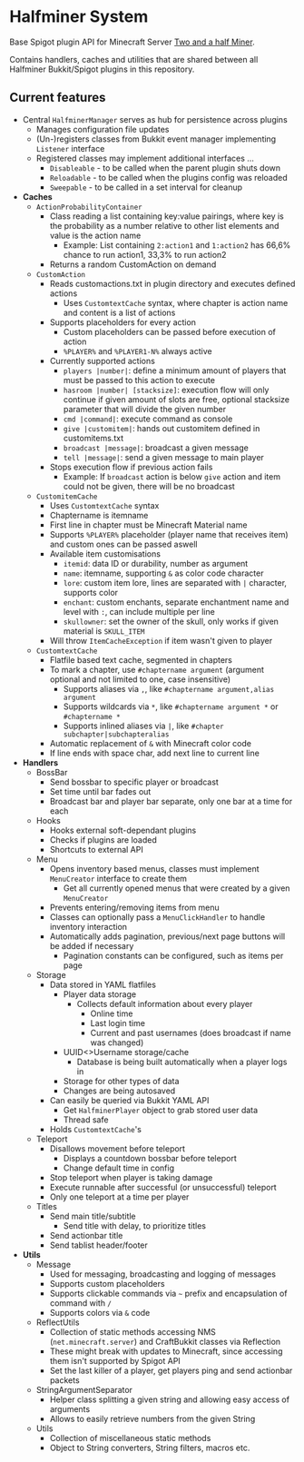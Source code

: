 # Halfminer System
Base Spigot plugin API for Minecraft Server [Two and a half Miner](https://halfminer.de).

Contains handlers, caches and utilities that are shared between all Halfminer Bukkit/Spigot plugins in this repository.

## Current features
- Central ``HalfminerManager`` serves as hub for persistence across plugins
  - Manages configuration file updates
  - (Un-)registers classes from Bukkit event manager implementing ``Listener`` interface
  - Registered classes may implement additional interfaces …
    - ``Disableable`` - to be called when the parent plugin shuts down
    - ``Reloadable`` - to be called when the plugins config was reloaded
    - ``Sweepable`` - to be called in a set interval for cleanup
- **Caches**
  - ``ActionProbabilityContainer``
    - Class reading a list containing key:value pairings, where key is the probability as a number relative to other list elements and value is the action name
      - Example: List containing ``2:action1`` and ``1:action2`` has 66,6% chance to run action1, 33,3% to run action2
    - Returns a random CustomAction on demand
  - ``CustomAction``
    - Reads customactions.txt in plugin directory and executes defined actions
      - Uses ``CustomtextCache`` syntax, where chapter is action name and content is a list of actions
    - Supports placeholders for every action
      - Custom placeholders can be passed before execution of action
      - ``%PLAYER%`` and ``%PLAYER1-N%`` always active
    - Currently supported actions
      - ``players |number|``: define a minimum amount of players that must be passed to this action to execute
      - ``hasroom |number| [stacksize]``: execution flow will only continue if given amount of slots are free, optional stacksize parameter that will divide the given number
      - ``cmd |command|``: execute command as console
      - ``give |customitem|``: hands out customitem defined in customitems.txt
      - ``broadcast |message|``: broadcast a given message
      - ``tell |message|``: send a given message to main player
    - Stops execution flow if previous action fails 
      - Example: If ``broadcast`` action is below ``give`` action and item could not be given, there will be no broadcast
  - ``CustomitemCache``
    - Uses ``CustomtextCache`` syntax
    - Chaptername is itemname
    - First line in chapter must be Minecraft Material name
    - Supports ``%PLAYER%`` placeholder (player name that receives item) and custom ones can be passed aswell
    - Available item customisations
      - ``itemid``: data ID or durability, number as argument
      - ``name``: itemname, supporting ``&`` as color code character
      - ``lore``: custom item lore, lines are separated with ``|`` character, supports color
      - ``enchant``: custom enchants, separate enchantment name and level with ``:``, can include multiple per line
      - ``skullowner``: set the owner of the skull, only works if given material is ``SKULL_ITEM``
    - Will throw ``ItemCacheException`` if item wasn't given to player
  - ``CustomtextCache``
    - Flatfile based text cache, segmented in chapters
    - To mark a chapter, use ``#chaptername argument`` (argument optional and not limited to one, case insensitive)
       - Supports aliases via ``,``, like ``#chaptername argument,alias argument``
       - Supports wildcards via ``*``, like ``#chaptername argument *`` or ``#chaptername *``
       - Supports inlined aliases via ``|``, like ``#chapter subchapter|subchapteralias``
    - Automatic replacement of ``&`` with Minecraft color code
    - If line ends with space char, add next line to current line
- **Handlers**
  - BossBar
    - Send bossbar to specific player or broadcast
    - Set time until bar fades out
    - Broadcast bar and player bar separate, only one bar at a time for each
  - Hooks
    - Hooks external soft-dependant plugins
    - Checks if plugins are loaded
    - Shortcuts to external API
  - Menu
    - Opens inventory based menus, classes must implement ``MenuCreator`` interface to create them
      - Get all currently opened menus that were created by a given ``MenuCreator``
    - Prevents entering/removing items from menu
    - Classes can optionally pass a ``MenuClickHandler`` to handle inventory interaction
    - Automatically adds pagination, previous/next page buttons will be added if necessary
      - Pagination constants can be configured, such as items per page
  - Storage
    - Data stored in YAML flatfiles
      - Player data storage
        - Collects default information about every player
          - Online time
          - Last login time
          - Current and past usernames (does broadcast if name was changed)
      - UUID<>Username storage/cache
        - Database is being built automatically when a player logs in
      - Storage for other types of data
      - Changes are being autosaved
    - Can easily be queried via Bukkit YAML API
      - Get ``HalfminerPlayer`` object to grab stored user data
      - Thread safe
    - Holds ``CustomtextCache``'s
  - Teleport
    - Disallows movement before teleport
      - Displays a countdown bossbar before teleport
      - Change default time in config
    - Stop teleport when player is taking damage
    - Execute runnable after successful (or unsuccessful) teleport
    - Only one teleport at a time per player
  - Titles
    - Send main title/subtitle
      - Send title with delay, to prioritize titles
    - Send actionbar title
    - Send tablist header/footer
- **Utils**
  - Message
    - Used for messaging, broadcasting and logging of messages
    - Supports custom placeholders
    - Supports clickable commands via ``~`` prefix and encapsulation of command with ``/``
    - Supports colors via ``&`` code
  - ReflectUtils
    - Collection of static methods accessing NMS (``net.minecraft.server``) and CraftBukkit classes via Reflection
    - These might break with updates to Minecraft, since accessing them isn't supported by Spigot API
    - Set the last killer of a player, get players ping and send actionbar packets
  - StringArgumentSeparator
    - Helper class splitting a given string and allowing easy access of arguments
    - Allows to easily retrieve numbers from the given String
  - Utils
    - Collection of miscellaneous static methods
    - Object to String converters, String filters, macros etc.
